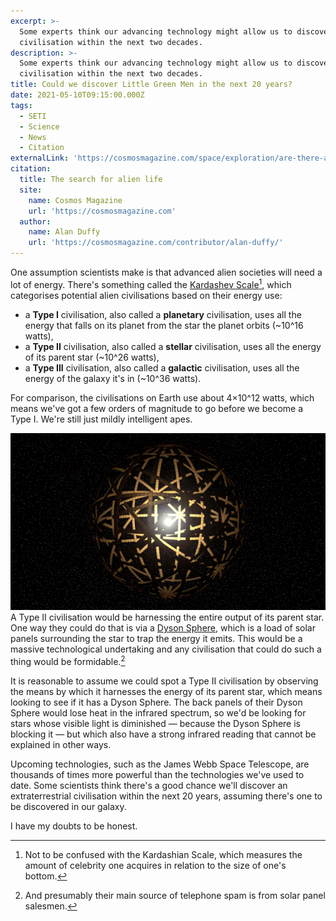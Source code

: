 ```yaml
---
excerpt: >-
  Some experts think our advancing technology might allow us to discover alien
  civilisation within the next two decades.
description: >-
  Some experts think our advancing technology might allow us to discover alien
  civilisation within the next two decades.
title: Could we discover Little Green Men in the next 20 years?
date: 2021-05-10T09:15:00.000Z
tags:
  - SETI
  - Science
  - News
  - Citation
externalLink: 'https://cosmosmagazine.com/space/exploration/are-there-aliens-out-there/'
citation:
  title: The search for alien life
  site:
    name: Cosmos Magazine
    url: 'https://cosmosmagazine.com'
  author:
    name: Alan Duffy
    url: 'https://cosmosmagazine.com/contributor/alan-duffy/'
---
```

One assumption scientists make is that advanced alien societies will need a lot of energy. There's something called the [Kardashev Scale](https://en.wikipedia.org/wiki/Kardashev_scale)[^1], which categorises potential alien civilisations based on their energy use:

- a **Type I** civilisation, also called a **planetary** civilisation, uses all the energy that falls on its planet from the star the planet orbits (~10^16 watts),
- a **Type II** civilisation, also called a **stellar** civilisation, uses all the energy of its parent star (~10^26 watts),
- a **Type III** civilisation, also called a **galactic** civilisation, uses all the energy of the galaxy it's in (~10^36 watts).

For comparison, the civilisations on Earth use about 4×10^12 watts, which means we've got a few orders of magnitude to go before we become a Type I. We're still just mildly intelligent apes. 

![Diagram of what a Dyson Sphere might look like surrounding a star.](/assets/images/posts/2021/05/2021-05-10-dyson-sphere-image.jpg "caption=Possible Dyson Sphere.|class=s60 right|title=Possible Dyson Sphere.|@itemprop=image")
A Type II civilisation would be harnessing the entire output of its parent star. One way they could do that is via a [Dyson Sphere](https://en.wikipedia.org/wiki/Dyson_sphere), which is a load of solar panels surrounding the star to trap the energy it emits. This would be a massive technological undertaking and any civilisation that could do such a thing would be formidable.[^2] 

It is reasonable to assume we could spot a Type II civilisation by observing the means by which it harnesses the energy of its parent star, which means looking to see if it has a Dyson Sphere. The back panels of their Dyson Sphere would lose heat in the infrared spectrum, so we'd be looking for stars whose visible light is diminished — because the Dyson Sphere is blocking it — but which also have a strong infrared reading that cannot be explained in other ways.

Upcoming technologies, such as the James Webb Space Telescope, are thousands of times more powerful than the technologies we've used to date. Some scientists think there's a good chance we'll discover an extraterrestrial civilisation within the next 20 years, assuming there's one to be discovered in our galaxy.

I have my doubts to be honest.

[^1]: Not to be confused with the Kardashian Scale, which measures the amount of celebrity one acquires in relation to the size of one's bottom.

[^2]: And presumably their main source of telephone spam is from solar panel salesmen.



